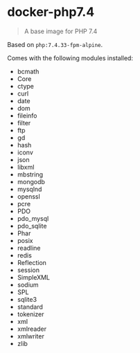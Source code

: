 # docker-php7.4

> A base image for PHP 7.4

Based on `php:7.4.33-fpm-alpine`.

Comes with the following modules installed:

- bcmath
- Core
- ctype
- curl
- date
- dom
- fileinfo
- filter
- ftp
- gd
- hash
- iconv
- json
- libxml
- mbstring
- mongodb
- mysqlnd
- openssl
- pcre
- PDO
- pdo_mysql
- pdo_sqlite
- Phar
- posix
- readline
- redis
- Reflection
- session
- SimpleXML
- sodium
- SPL
- sqlite3
- standard
- tokenizer
- xml
- xmlreader
- xmlwriter
- zlib
